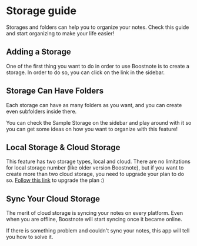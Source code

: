 # Storage guide

Storages and folders can help you to organize your notes. Check this guide and start organizing to make your life easier!

## Adding a Storage

One of the first thing you want to do in order to use Boostnote is to create a storage. In order to do so, you can click on the link in the sidebar.

## Storage Can Have Folders

Each storage can have as many folders as you want, and you can create even subfolders inside there.

You can check the Sample Storage on the sidebar and play around with it so you can get some ideas on how you want to organize with this feature!

## Local Storage & Cloud Storage

This feature has two storage types, local and cloud. There are no limitations for local storage number (like older version Boostnote), but if you want to create more than two cloud storage, you need to upgrade your plan to do so. [Follow this link](https://boostnote.io/) to upgrade the plan :)

## Sync Your Cloud Storage

The merit of cloud storage is syncing your notes on every platform. Even when you are offline, Boostnote will start syncing once it became online.

If there is something problem and couldn't sync your notes, this app will tell you how to solve it.

